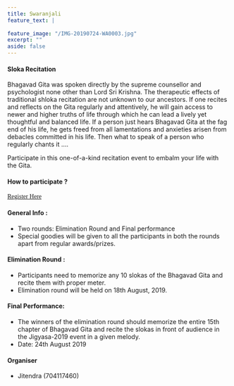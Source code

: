 ```yaml
---
title: Swaranjali
feature_text: |
  
feature_image: "/IMG-20190724-WA0003.jpg"
excerpt: ""
aside: false
---
```

#### Sloka Recitation
Bhagavad Gita was spoken directly by the supreme counsellor and psychologist none other than Lord Sri Krishna. The therapeutic effects of traditional shloka recitation are not unknown to our ancestors. If one recites and reflects on the Gita regularly and attentively, he will gain access to newer and higher truths of life through which he can lead a lively yet thoughtful and balanced life. If a person just hears Bhagavad Gita at the fag end of his life, he gets freed from all lamentations and anxieties arisen from debacles committed in his life. Then what to speak of a person who regularly chants it …. 

Participate in this one-of-a-kind recitation event to embalm your life with the Gita.

#### How to participate ?
[<span style="font-family:Papyrus; font-size:1em;">Register Here</span>](https://forms.gle/KdcxcBhTjBirV6pH8 "Event Registration link")

#### General Info :
* Two rounds: Elimination Round and Final performance
* Special goodies will be given to all the participants in both the rounds apart from regular awards/prizes.

#### Elimination Round :
* Participants need to memorize any 10 slokas of the Bhagavad Gita and recite them with proper meter.
* Elimination round will be held on 18th August, 2019.


#### Final Performance:
* The winners of the elimination round should memorize the entire 15th chapter of Bhagavad Gita and recite the slokas in front of audience in the Jigyasa-2019 event in a given melody.
* Date: 24th August 2019

#### Organiser
- Jitendra (704117460)

```
